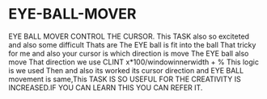 # EYE-BALL-MOVER
EYE BALL MOVER CONTROL THE CURSOR.
This TASK also so exciteted and also some difficult Thats are The EYE ball is fit into the ball That tricky for me
and also your cursor is which direction is move The EYE ball also move That direction we use CLINT x*100/windowinnerwidth + %
This logic is we used Then and also its worked its cursor direction and EYE BALL movement is same,This TASK IS SO USEFUL FOR 
THE CREATIVITY IS INCREASED.IF YOU CAN LEARN THIS YOU CAN REFER IT.
